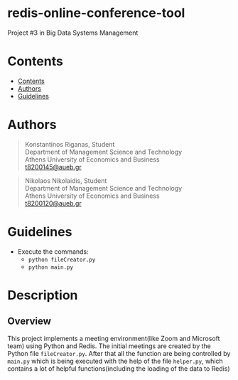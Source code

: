 # redis-online-conference-tool
Project #3 in Big Data Systems Management

# Contents
- [Contents](#contents)
- [Authors](#authors)
- [Guidelines](#guidelines)

# Authors<a class="anchor" id="Authors"></a>
> Konstantinos Riganas, Student<br />
> Department of Management Science and Technology <br />
> Athens University of Economics and Business <br />
> t8200145@aueb.gr

> Nikolaos Nikolaidis, Student<br />
> Department of Management Science and Technology <br />
> Athens University of Economics and Business <br />
> t8200120@aueb.gr

# Guidelines<a class="anchor" id="Guidelines"></a>
- Execute the commands:
  * `python fileCreator.py`
  * `python main.py`

# Description <a class="anchor" id="Description"></a>
## Overview <a class="anchor" id="Overview"></a>
This project implements a meeting environment(like Zoom and Microsoft team) using Python and Redis. The initial meetings are created by the Python file `fileCreator.py`. After that all the function are being controlled by `main.py` which is being executed with the help of the file `helper.py`, which contains a lot of helpful functions(including the loading of the data to Redis)